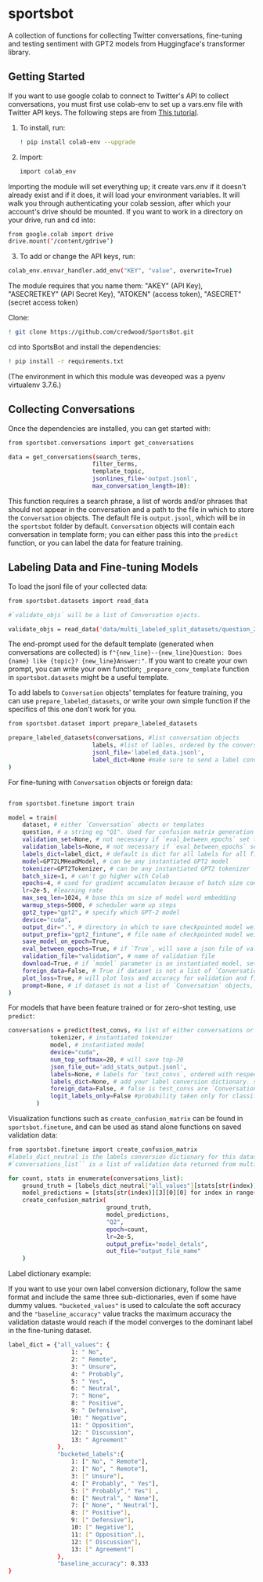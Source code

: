# sportsbot

A collection of functions for collecting Twitter conversations, fine-tuning and testing sentiment with GPT2 models from Huggingface's transformer library.

## Getting Started

If you want to use google colab to connect to Twitter's API to collect conversations, you must first use colab-env to set up a vars.env file with Twitter API keys. The following steps are from [This tutorial](https://colab.research.google.com/github/apolitical/colab-env/blob/master/colab_env_testbed.ipynb#scrollTo=2rz2V-k1BZY9).

1. To install, run:

    ```sh
    ! pip install colab-env --upgrade
    ```

2. Import:

    ```sh
    import colab_env
     ```

Importing the module will set everything up; it create vars.env if it doesn't already exist and if it does, it will load your environment variables. It will walk you through authenticating your colab session, after which your account's drive should be mounted. If you want to work in a directory on your drive, run and cd into:

```sh
from google.colab import drive
drive.mount(‘/content/gdrive’)
```

3. To add or change the API keys, run:

```sh
colab_env.envvar_handler.add_env("KEY", "value", overwrite=True)
```

The module requires that you name them: "AKEY" (API Key), "ASECRETKEY" (API Secret Key), "ATOKEN" (access token), "ASECRET" (secret access token)

Clone:

```sh
! git clone https://github.com/credwood/SportsBot.git
```

cd into SportsBot and install the dependencies:

```sh
! pip install -r requirements.txt
```
(The environment in which this module was deveoped was a pyenv virtualenv 3.7.6.)

## Collecting Conversations

Once the dependencies are installed, you can get started with:

```sh
from sportsbot.conversations import get_conversations

data = get_conversations(search_terms,
                        filter_terms,
                        template_topic,
                        jsonlines_file='output.jsonl',
                        max_conversation_length=10):
```

This function requires a search phrase, a list of words and/or phrases that should not appear in the conversation and a path to the file in which to store the `Conversation` objects. The default file is `output.jsonl`, which will be in the `sportsbot` folder by default. `Conversation` objects will contain each conversation in template form; you can either pass this into the `predict` function, or you can label the data for feature training.

## Labeling Data and Fine-tuning Models

To load the jsonl file of your collected data:

```sh
from sportsbot.datasets import read_data

#`validate_objs` will be a list of Conversation ojects.

validate_objs = read_data('data/multi_labeled_split_datasets/question_2_validate.jsonl')

```
The end-prompt used for the default template (generated when conversations are collected) is `f"{new_line}--{new_line}Question: Does {name} like {topic}? {new_line}Answer:"`. If you want to create your own prompt, you can write your own function; `_prepare_conv_template` function in `sportsbot.datasets` might be a useful template.

To add labels to `Conversation` objects' templates for feature training, you can use `prepare_labeled_datasets`, or write your own simple function if the specifics of this one don't work for you.

```sh
from sportsbot.dataset import prepare_labeled_datasets

prepare_labeled_datasets(conversations, #list conversation objects
                        labels, #list of lables, ordered by the conversations objects list
                        jsonl_file='labeled_data.jsonl',
                        label_dict=None #make sure to send a label conversion dictionary
)
```

For fine-tuning with `Conversation` objects or foreign data:

```sh

from sportsbot.finetune import train

model = train(
    dataset, # either `Conversation` obects or templates
    question, # a string eg "Q1". Used for confusion matrix generation but can be easily customized for generic data.
    validation_set=None, # not necessary if `eval_between_epochs` set to False
    validation_labels=None, # not necessary if `eval_between_epochs` set to False
    labels_dict=label_dict, # default is dict for all labels for all five questions 
    model=GPT2LMHeadModel, # can be any instantiated GPT2 model
    tokenizer=GPT2Tokenizer, # can be any instantiated GPT2 tokenizer
    batch_size=1, # can't go higher with Colab
    epochs=4, # used for gradient accumulaton because of batch size constraints on Colab
    lr=2e-5, #learning rate
    max_seq_len=1024, # base this on size of model word embedding
    warmup_steps=5000, # scheduler warm up steps
    gpt2_type="gpt2", # specify which GPT-2 model
    device="cuda",
    output_dir=".", # directory in which to save checkpointed model weights
    output_prefix="gpt2_fintune", # file name of checkpointed model weights
    save_model_on_epoch=True,
    eval_between_epochs=True, # if `True`, will save a json file of validation statistics
    validation_file="validation", # name of validation file
    download=True, # if `model` parameter is an instantiated model, set to False else pre-trained model weights and tokenizer provided by Huggingface will be downloaded
    foreign_data=False, # True if dataset is not a list of `Conversation` objects
    plot_loss=True, # will plot loss and accuracy for validation and fine-tuning datasets for each epoch, will save the figure as `f"loss_accuracy_graph_{output_prefix}.png"`
    prompt=None, # if dataset is not a list of `Conversation` objects, provide prompt for label masking
)

```

For models that have been feature trained or for zero-shot testing, use `predict`:

```sh
conversations = predict(test_convs, #a list of either conversations or templates
            tokenizer, # instantiated tokenizer
            model, # instantiated model
            device="cuda",
            num_top_softmax=20, # will save top-20
            json_file_out='add_stats_output.jsonl',
            labels=None, # labels for `test_convs`, ordered with respect to `test_convs`
            labels_dict=None, # add your label conversion dictionary. see example below.
            foreign_data=False, # false is test_convs are `Conversation` objects
            logit_labels_only=False #probability taken only for classification labels
        )
```
Visualization functions such as `create_confusion_matrix` can be found in `sportsbot.finetune`, and can be used as stand alone functions on saved validation data:

```sh
from sportsbot.finetune import create_confusion_matrix
#labels_dict_neutral is the labels conversion dictionary for this dataset (see example below)
#`conversations_list`` is a list of validation data returned from multiple runs of `predict`

for count, stats in enumerate(conversations_list): 
    ground_truth = [labels_dict_neutral["all_values"][stats[str(index)][2]] for index in range(len(stats)-5)]
    model_predictions = [stats[str(index)][3][0][0] for index in range(len(stats)-5)]
    create_confusion_matrix(
                            ground_truth,
                            model_predictions,
                            "Q2",
                            epoch=count,
                            lr=2e-5,
                            output_prefix="model_detals",
                            out_file="output_file_name"
    )
```

Label dictionary example:

If you want to use your own label conversion dictionary, follow the same format and include the same three sub-dictionaries, even if some have dummy values. `"bucketed_values"` is used to calculate the soft accuracy and the `"baseline_accuracy"` value tracks the maximum accuracy the validation dataste would reach if the model converges to the dominant label in the fine-tuning dataset.

```sh
label_dict = {"all_values": {
                  1: " No",
                  2: " Remote",
                  3: " Unsure",
                  4: " Probably",
                  5: " Yes",
                  6: " Neutral",
                  7: " None",
                  8: " Positive",
                  9: " Defensive",
                  10: " Negative",
                  11: " Opposition",
                  12: " Discussion",
                  13: " Agreement"
              },
              "bucketed_labels":{
                  1: [" No", " Remote"],
                  2: [" No", " Remote"],
                  3: [" Unsure"],
                  4: [" Probably", " Yes"],
                  5: [" Probably"," Yes"] ,
                  6: [" Neutral", " None"],
                  7: [" None", " Neutral"],
                  8: [" Positive"],
                  9: [" Defensive"],
                  10: [" Negative"],
                  11: [" Opposition",],
                  12: [" Discussion"],
                  13: [" Agreement"]    
              },
              "baseline_accuracy": 0.333
}
```
